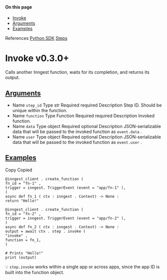 #### On this page

- [Invoke](\docs\reference\python\steps\invoke#invoke)
- [Arguments](\docs\reference\python\steps\invoke#arguments)
- [Examples](\docs\reference\python\steps\invoke#examples)

References [Python SDK](\docs\reference\python) [Steps](\docs\reference\python\steps\invoke)

# Invoke v0.3.0+

Calls another Inngest function, waits for its completion, and returns its output.

## [Arguments](\docs\reference\python\steps\invoke#arguments)

- Name `step_id` Type str Required required Description Step ID. Should be unique within the function.
- Name `function` Type Function Required required Description Invoked function.
- Name `data` Type object Required optional Description JSON-serializable data that will be passed to the invoked function as `event.data` .
- Name `user` Type object Required optional Description JSON-serializable data that will be passed to the invoked function as `event.user` .

## [Examples](\docs\reference\python\steps\invoke#examples)

Copy Copied

```
@inngest_client . create_function (
fn_id = "fn-1" ,
trigger = inngest. TriggerEvent (event = "app/fn-1" ),
)
async def fn_1 ( ctx : inngest . Context) -> None :
return "Hello!"

@inngest_client . create_function (
fn_id = "fn-2" ,
trigger = inngest. TriggerEvent (event = "app/fn-2" ),
)
async def fn_2 ( ctx : inngest . Context) -> None :
output = await ctx . step . invoke (
"invoke" ,
function = fn_1,
)

# Prints "Hello!"
print (output)
```

💡 `step.invoke` works within a single app or across apps, since the app ID is built into the function object.